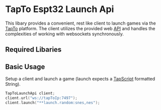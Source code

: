 # TapTo Espt32 Launch Api
This libary provides a convenient, rest like client to launch games via the [TapTo](https://tapto.wiki/Main_Page) platform. The client utilizes the provided web [API](https://tapto.wiki/API) and handles the complexities of working with websockets synchronously.

## Required Libaries

## Basic Usage

Setup a client and launch a game (launch expects a [TapScript](TapScript) formatted String).
```c++
TapToLaunchApi client;
client.url("ws://tapToIp:7497");
client.launch("**launch.random:snes,nes");
```
